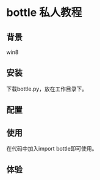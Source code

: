 # bottle 私人教程

## 背景

win8

## 安装

下载bottle.py，放在工作目录下。

## 配置

## 使用

在代码中加入import bottle即可使用。

## 体验

